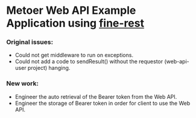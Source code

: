 # Metoer Web API Example Application using [fine-rest](https://github.com/aadamsx/fine-rest)

### Original issues:
- Could not get middleware to run on exceptions.
- Could not add a code to sendResult() without the requestor (web-api-user project) hanging.

### New work:
- Engineer the auto retrieval of the Bearer token from the Web API.
- Engineer the storage of Bearer token in order for client to use the Web API.
